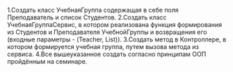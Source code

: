 1.Создать класс УчебнаяГруппа содержащая в себе поля Преподаватель и список Студентов.
2.Создать класс УчебнаяГруппаСервис, в котором реализована функция формирования из Студентов и Преподавателя УчебнойГруппы и возвращения его (входные параметры - (Teacher, List)).
3.Создать метод в Контроллере, в котором формируется учебная группа, путем вызова метода из сервиса.
4.Все вышеуказанное создать согласно принципам ООП пройдённым на семинаре.